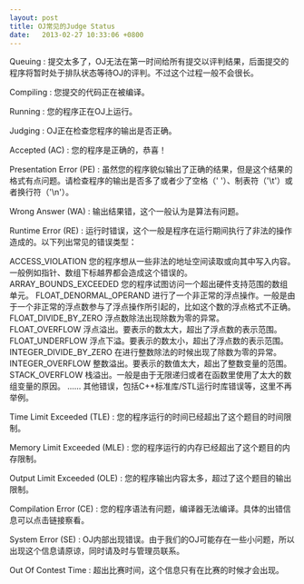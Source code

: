 ```yaml
---
layout: post
title: OJ常见的Judge Status
date:   2013-02-27 10:33:06 +0800
---
```


Queuing : 提交太多了，OJ无法在第一时间给所有提交以评判结果，后面提交的程序将暂时处于排队状态等待OJ的评判。不过这个过程一般不会很长。
 
Compiling : 您提交的代码正在被编译。
 
Running : 您的程序正在OJ上运行。
 
Judging : OJ正在检查您程序的输出是否正确。
 
Accepted (AC) : 您的程序是正确的，恭喜！
 
Presentation Error (PE) : 虽然您的程序貌似输出了正确的结果，但是这个结果的格式有点问题。请检查程序的输出是否多了或者少了空格（' '）、制表符（'\t'）或者换行符（'\n'）。
 
Wrong Answer (WA) : 输出结果错，这个一般认为是算法有问题。
 
Runtime Error (RE) : 运行时错误，这个一般是程序在运行期间执行了非法的操作造成的。以下列出常见的错误类型：
 
ACCESS_VIOLATION 您的程序想从一些非法的地址空间读取或向其中写入内容。一般例如指针、数组下标越界都会造成这个错误的。
ARRAY_BOUNDS_EXCEEDED 您的程序试图访问一个超出硬件支持范围的数组单元。
FLOAT_DENORMAL_OPERAND 进行了一个非正常的浮点操作。一般是由于一个非正常的浮点数参与了浮点操作所引起的，比如这个数的浮点格式不正确。
FLOAT_DIVIDE_BY_ZERO 浮点数除法出现除数为零的异常。
FLOAT_OVERFLOW 浮点溢出。要表示的数太大，超出了浮点数的表示范围。
FLOAT_UNDERFLOW 浮点下溢。要表示的数太小，超出了浮点数的表示范围。
INTEGER_DIVIDE_BY_ZERO 在进行整数除法的时候出现了除数为零的异常。
INTEGER_OVERFLOW 整数溢出。要表示的数值太大，超出了整数变量的范围。
STACK_OVERFLOW 栈溢出。一般是由于无限递归或者在函数里使用了太大的数组变量的原因。
...... 其他错误，包括C++标准库/STL运行时库错误等，这里不再举例。
 
Time Limit Exceeded (TLE) : 您的程序运行的时间已经超出了这个题目的时间限制。
 
Memory Limit Exceeded (MLE) : 您的程序运行的内存已经超出了这个题目的内存限制。
 
Output Limit Exceeded (OLE) : 您的程序输出内容太多，超过了这个题目的输出限制。
 
Compilation Error (CE) : 您的程序语法有问题，编译器无法编译。具体的出错信息可以点击链接察看。
 
System Error (SE) : OJ内部出现错误。由于我们的OJ可能存在一些小问题，所以出现这个信息请原谅，同时请及时与管理员联系。
 
Out Of Contest Time : 超出比赛时间，这个信息只有在比赛的时候才会出现。
